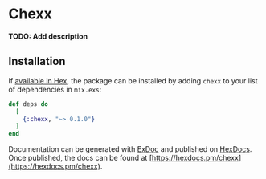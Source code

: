# Chexx

**TODO: Add description**

## Installation

If [available in Hex](https://hex.pm/docs/publish), the package can be installed
by adding `chexx` to your list of dependencies in `mix.exs`:

```elixir
def deps do
  [
    {:chexx, "~> 0.1.0"}
  ]
end
```

Documentation can be generated with [ExDoc](https://github.com/elixir-lang/ex_doc)
and published on [HexDocs](https://hexdocs.pm). Once published, the docs can
be found at [https://hexdocs.pm/chexx](https://hexdocs.pm/chexx).

